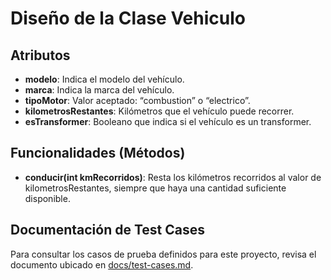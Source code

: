 # Diseño de la Clase Vehiculo

## Atributos

- **modelo**: Indica el modelo del vehículo.
- **marca**: Indica la marca del vehículo.
- **tipoMotor**: Valor aceptado: “combustion” o “electrico”.
- **kilometrosRestantes**: Kilómetros que el vehículo puede recorrer.
- **esTransformer**: Booleano que indica si el vehículo es un transformer.

## Funcionalidades (Métodos)

- **conducir(int kmRecorridos)**: Resta los kilómetros recorridos al valor de kilometrosRestantes, siempre que haya una cantidad suficiente disponible.

## Documentación de Test Cases

Para consultar los casos de prueba definidos para este proyecto, revisa el documento ubicado en [docs/test-cases.md](docs/test-cases.md).
